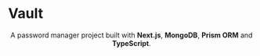 # Vault
<p align="center">
A password manager project built with <b>Next.js</b>, <b>MongoDB</b>, <b>Prism ORM</b> and <b>TypeScript</b>. 
</p>